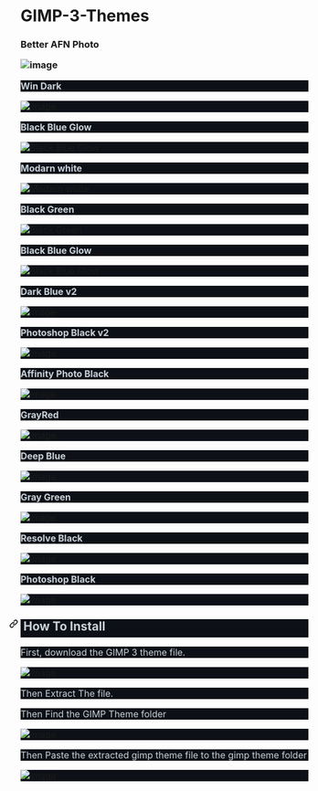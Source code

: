 # GIMP-3-Themes

<h3 style="text-align: left;">Better AFN Photo


![image](https://user-images.githubusercontent.com/100540808/184851294-1126af3a-d1e5-4301-98e3-b321e935740f.png)



<h3 style="background-color: #0d1117; box-sizing: border-box; color: #c9d1d9; font-family: -apple-system, BlinkMacSystemFont, &quot;Segoe UI&quot;, Helvetica, Arial, sans-serif, &quot;Apple Color Emoji&quot;, &quot;Segoe UI Emoji&quot;; font-size: 16px; margin-bottom: 16px; margin-top: 0px; text-align: left;">Win Dark</h3><p dir="auto" style="background-color: #0d1117; box-sizing: border-box; color: #c9d1d9; font-family: -apple-system, BlinkMacSystemFont, &quot;Segoe UI&quot;, Helvetica, Arial, sans-serif, &quot;Apple Color Emoji&quot;, &quot;Segoe UI Emoji&quot;; font-size: 16px; margin-bottom: 16px; margin-top: 0px;"><a href="https://user-images.githubusercontent.com/100540808/183642422-2fe30243-6ea9-49d6-b58a-578dea578711.png" rel="noopener noreferrer" style="background-color: transparent; box-sizing: border-box; text-decoration-line: none;" target="_blank"><img alt="image" src="https://user-images.githubusercontent.com/100540808/183642422-2fe30243-6ea9-49d6-b58a-578dea578711.png" style="background-color: var(--color-canvas-default); border-style: none; box-sizing: content-box; max-width: 100%;" /></a></p><h3 style="background-color: #0d1117; box-sizing: border-box; color: #c9d1d9; font-family: -apple-system, BlinkMacSystemFont, &quot;Segoe UI&quot;, Helvetica, Arial, sans-serif, &quot;Apple Color Emoji&quot;, &quot;Segoe UI Emoji&quot;; font-size: 16px; margin-bottom: 16px; margin-top: 0px; text-align: left;">Black Blue Glow</h3><p dir="auto" style="background-color: #0d1117; box-sizing: border-box; color: #c9d1d9; font-family: -apple-system, BlinkMacSystemFont, &quot;Segoe UI&quot;, Helvetica, Arial, sans-serif, &quot;Apple Color Emoji&quot;, &quot;Segoe UI Emoji&quot;; font-size: 16px; margin-bottom: 16px; margin-top: 0px;"><a href="https://user-images.githubusercontent.com/100540808/183414953-6d9208ce-c23c-4aff-bfff-8f74bc9c8ada.png" rel="noopener noreferrer" style="background-color: transparent; box-sizing: border-box; text-decoration-line: none;" target="_blank"><img alt="Black Blue Glow" src="https://user-images.githubusercontent.com/100540808/183414953-6d9208ce-c23c-4aff-bfff-8f74bc9c8ada.png" style="background-color: var(--color-canvas-default); border-style: none; box-sizing: content-box; max-width: 100%;" /></a></p><h3 style="background-color: #0d1117; box-sizing: border-box; color: #c9d1d9; font-family: -apple-system, BlinkMacSystemFont, &quot;Segoe UI&quot;, Helvetica, Arial, sans-serif, &quot;Apple Color Emoji&quot;, &quot;Segoe UI Emoji&quot;; font-size: 16px; margin-bottom: 16px; margin-top: 0px; text-align: left;">Modarn white</h3><p dir="auto" style="background-color: #0d1117; box-sizing: border-box; color: #c9d1d9; font-family: -apple-system, BlinkMacSystemFont, &quot;Segoe UI&quot;, Helvetica, Arial, sans-serif, &quot;Apple Color Emoji&quot;, &quot;Segoe UI Emoji&quot;; font-size: 16px; margin-bottom: 16px; margin-top: 0px;"><a href="https://user-images.githubusercontent.com/100540808/183414981-22ec1bc5-b8f7-4889-ba22-ed463e313abf.png" rel="noopener noreferrer" style="background-color: transparent; box-sizing: border-box; text-decoration-line: none;" target="_blank"><img alt="Modarn white" src="https://user-images.githubusercontent.com/100540808/183414981-22ec1bc5-b8f7-4889-ba22-ed463e313abf.png" style="background-color: var(--color-canvas-default); border-style: none; box-sizing: content-box; max-width: 100%;" /></a></p><h3 style="background-color: #0d1117; box-sizing: border-box; color: #c9d1d9; font-family: -apple-system, BlinkMacSystemFont, &quot;Segoe UI&quot;, Helvetica, Arial, sans-serif, &quot;Apple Color Emoji&quot;, &quot;Segoe UI Emoji&quot;; font-size: 16px; margin-bottom: 16px; margin-top: 0px; text-align: left;">Black Green</h3><p dir="auto" style="background-color: #0d1117; box-sizing: border-box; color: #c9d1d9; font-family: -apple-system, BlinkMacSystemFont, &quot;Segoe UI&quot;, Helvetica, Arial, sans-serif, &quot;Apple Color Emoji&quot;, &quot;Segoe UI Emoji&quot;; font-size: 16px; margin-bottom: 16px; margin-top: 0px;"><a href="https://user-images.githubusercontent.com/100540808/183415019-ae3dd72f-5cdd-4126-8bb1-bc9eee8b1f3e.png" rel="noopener noreferrer" style="background-color: transparent; box-sizing: border-box; text-decoration-line: none;" target="_blank"><img alt="Black Green" src="https://user-images.githubusercontent.com/100540808/183415019-ae3dd72f-5cdd-4126-8bb1-bc9eee8b1f3e.png" style="background-color: var(--color-canvas-default); border-style: none; box-sizing: content-box; max-width: 100%;" /></a></p><h3 style="background-color: #0d1117; box-sizing: border-box; color: #c9d1d9; font-family: -apple-system, BlinkMacSystemFont, &quot;Segoe UI&quot;, Helvetica, Arial, sans-serif, &quot;Apple Color Emoji&quot;, &quot;Segoe UI Emoji&quot;; font-size: 16px; margin-bottom: 16px; margin-top: 0px; text-align: left;">Black Blue Glow</h3><p dir="auto" style="background-color: #0d1117; box-sizing: border-box; color: #c9d1d9; font-family: -apple-system, BlinkMacSystemFont, &quot;Segoe UI&quot;, Helvetica, Arial, sans-serif, &quot;Apple Color Emoji&quot;, &quot;Segoe UI Emoji&quot;; font-size: 16px; margin-bottom: 16px; margin-top: 0px;"><a href="https://user-images.githubusercontent.com/100540808/183415093-d2dd97da-bc0e-463f-80d9-8af536fa1b09.png" rel="noopener noreferrer" style="background-color: transparent; box-sizing: border-box; text-decoration-line: none;" target="_blank"><img alt="Black Blue Glow" src="https://user-images.githubusercontent.com/100540808/183415093-d2dd97da-bc0e-463f-80d9-8af536fa1b09.png" style="background-color: var(--color-canvas-default); border-style: none; box-sizing: content-box; max-width: 100%;" /></a></p><h3 style="background-color: #0d1117; box-sizing: border-box; color: #c9d1d9; font-family: -apple-system, BlinkMacSystemFont, &quot;Segoe UI&quot;, Helvetica, Arial, sans-serif, &quot;Apple Color Emoji&quot;, &quot;Segoe UI Emoji&quot;; font-size: 16px; margin-bottom: 16px; margin-top: 0px; text-align: left;">Dark Blue v2</h3><p dir="auto" style="background-color: #0d1117; box-sizing: border-box; color: #c9d1d9; font-family: -apple-system, BlinkMacSystemFont, &quot;Segoe UI&quot;, Helvetica, Arial, sans-serif, &quot;Apple Color Emoji&quot;, &quot;Segoe UI Emoji&quot;; font-size: 16px; margin-bottom: 16px; margin-top: 0px;"><a href="https://user-images.githubusercontent.com/100540808/182626796-11160736-38b3-4d91-9a60-1a3bfc33ace0.png" rel="noopener noreferrer" style="background-color: transparent; box-sizing: border-box; text-decoration-line: none;" target="_blank"><img alt="image" src="https://user-images.githubusercontent.com/100540808/182626796-11160736-38b3-4d91-9a60-1a3bfc33ace0.png" style="background-color: var(--color-canvas-default); border-style: none; box-sizing: content-box; max-width: 100%;" /></a></p><h3 style="background-color: #0d1117; box-sizing: border-box; color: #c9d1d9; font-family: -apple-system, BlinkMacSystemFont, &quot;Segoe UI&quot;, Helvetica, Arial, sans-serif, &quot;Apple Color Emoji&quot;, &quot;Segoe UI Emoji&quot;; font-size: 16px; margin-bottom: 16px; margin-top: 0px; text-align: left;">Photoshop Black v2</h3><p dir="auto" style="background-color: #0d1117; box-sizing: border-box; color: #c9d1d9; font-family: -apple-system, BlinkMacSystemFont, &quot;Segoe UI&quot;, Helvetica, Arial, sans-serif, &quot;Apple Color Emoji&quot;, &quot;Segoe UI Emoji&quot;; font-size: 16px; margin-bottom: 16px; margin-top: 0px;"><a href="https://user-images.githubusercontent.com/100540808/159771612-b2fa84e8-0f4b-4ebb-b303-2c86a499089d.png" rel="noopener noreferrer" style="background-color: transparent; box-sizing: border-box; text-decoration-line: none;" target="_blank"><img alt="image" src="https://user-images.githubusercontent.com/100540808/159771612-b2fa84e8-0f4b-4ebb-b303-2c86a499089d.png" style="background-color: var(--color-canvas-default); border-style: none; box-sizing: content-box; max-width: 100%;" /></a></p><h3 style="background-color: #0d1117; box-sizing: border-box; color: #c9d1d9; font-family: -apple-system, BlinkMacSystemFont, &quot;Segoe UI&quot;, Helvetica, Arial, sans-serif, &quot;Apple Color Emoji&quot;, &quot;Segoe UI Emoji&quot;; font-size: 16px; margin-bottom: 16px; margin-top: 0px; text-align: left;">Affinity Photo Black</h3><p dir="auto" style="background-color: #0d1117; box-sizing: border-box; color: #c9d1d9; font-family: -apple-system, BlinkMacSystemFont, &quot;Segoe UI&quot;, Helvetica, Arial, sans-serif, &quot;Apple Color Emoji&quot;, &quot;Segoe UI Emoji&quot;; font-size: 16px; margin-bottom: 16px; margin-top: 0px;"><a href="https://user-images.githubusercontent.com/100540808/159771860-969cffb8-d09d-4f25-b8e6-6c165405f1b0.png" rel="noopener noreferrer" style="background-color: transparent; box-sizing: border-box; text-decoration-line: none;" target="_blank"><img alt="image" src="https://user-images.githubusercontent.com/100540808/159771860-969cffb8-d09d-4f25-b8e6-6c165405f1b0.png" style="background-color: var(--color-canvas-default); border-style: none; box-sizing: content-box; max-width: 100%;" /></a></p><h3 style="background-color: #0d1117; box-sizing: border-box; color: #c9d1d9; font-family: -apple-system, BlinkMacSystemFont, &quot;Segoe UI&quot;, Helvetica, Arial, sans-serif, &quot;Apple Color Emoji&quot;, &quot;Segoe UI Emoji&quot;; font-size: 16px; margin-bottom: 16px; margin-top: 0px; text-align: left;">GrayRed</h3><p dir="auto" style="background-color: #0d1117; box-sizing: border-box; color: #c9d1d9; font-family: -apple-system, BlinkMacSystemFont, &quot;Segoe UI&quot;, Helvetica, Arial, sans-serif, &quot;Apple Color Emoji&quot;, &quot;Segoe UI Emoji&quot;; font-size: 16px; margin-bottom: 16px; margin-top: 0px;"><a href="https://user-images.githubusercontent.com/100540808/182186988-77d3c078-8ab8-4007-887f-6df17556dac8.png" rel="noopener noreferrer" style="background-color: transparent; box-sizing: border-box; text-decoration-line: none;" target="_blank"><img alt="image" src="https://user-images.githubusercontent.com/100540808/182186988-77d3c078-8ab8-4007-887f-6df17556dac8.png" style="background-color: var(--color-canvas-default); border-style: none; box-sizing: content-box; max-width: 100%;" /></a></p><h3 style="background-color: #0d1117; box-sizing: border-box; color: #c9d1d9; font-family: -apple-system, BlinkMacSystemFont, &quot;Segoe UI&quot;, Helvetica, Arial, sans-serif, &quot;Apple Color Emoji&quot;, &quot;Segoe UI Emoji&quot;; font-size: 16px; margin-bottom: 16px; margin-top: 0px; text-align: left;">Deep Blue</h3><p dir="auto" style="background-color: #0d1117; box-sizing: border-box; color: #c9d1d9; font-family: -apple-system, BlinkMacSystemFont, &quot;Segoe UI&quot;, Helvetica, Arial, sans-serif, &quot;Apple Color Emoji&quot;, &quot;Segoe UI Emoji&quot;; font-size: 16px; margin-bottom: 16px; margin-top: 0px;"><a href="https://user-images.githubusercontent.com/100540808/156065844-6006f3cc-9db0-42bf-a9a5-28772c079773.png" rel="noopener noreferrer" style="background-color: transparent; box-sizing: border-box; text-decoration-line: none;" target="_blank"><img alt="image" src="https://user-images.githubusercontent.com/100540808/156065844-6006f3cc-9db0-42bf-a9a5-28772c079773.png" style="background-color: var(--color-canvas-default); border-style: none; box-sizing: content-box; max-width: 100%;" /></a></p><h3 style="background-color: #0d1117; box-sizing: border-box; color: #c9d1d9; font-family: -apple-system, BlinkMacSystemFont, &quot;Segoe UI&quot;, Helvetica, Arial, sans-serif, &quot;Apple Color Emoji&quot;, &quot;Segoe UI Emoji&quot;; font-size: 16px; margin-bottom: 16px; margin-top: 0px; text-align: left;">Gray Green</h3><p dir="auto" style="background-color: #0d1117; box-sizing: border-box; color: #c9d1d9; font-family: -apple-system, BlinkMacSystemFont, &quot;Segoe UI&quot;, Helvetica, Arial, sans-serif, &quot;Apple Color Emoji&quot;, &quot;Segoe UI Emoji&quot;; font-size: 16px; margin-bottom: 16px; margin-top: 0px;"><a href="https://user-images.githubusercontent.com/100540808/155973403-e8848590-aae4-4ff6-bf27-d1a598b2a458.png" rel="noopener noreferrer" style="background-color: transparent; box-sizing: border-box; text-decoration-line: none;" target="_blank"><img alt="image" src="https://user-images.githubusercontent.com/100540808/155973403-e8848590-aae4-4ff6-bf27-d1a598b2a458.png" style="background-color: var(--color-canvas-default); border-style: none; box-sizing: content-box; max-width: 100%;" /></a></p><h3 style="background-color: #0d1117; box-sizing: border-box; color: #c9d1d9; font-family: -apple-system, BlinkMacSystemFont, &quot;Segoe UI&quot;, Helvetica, Arial, sans-serif, &quot;Apple Color Emoji&quot;, &quot;Segoe UI Emoji&quot;; font-size: 16px; margin-bottom: 16px; margin-top: 0px; text-align: left;">Resolve Black</h3><p dir="auto" style="background-color: #0d1117; box-sizing: border-box; color: #c9d1d9; font-family: -apple-system, BlinkMacSystemFont, &quot;Segoe UI&quot;, Helvetica, Arial, sans-serif, &quot;Apple Color Emoji&quot;, &quot;Segoe UI Emoji&quot;; font-size: 16px; margin-bottom: 16px; margin-top: 0px;"><a href="https://user-images.githubusercontent.com/100540808/158034116-83f70f98-7271-46a6-a5cd-98cc785f68f7.png" rel="noopener noreferrer" style="background-color: transparent; box-sizing: border-box; text-decoration-line: none;" target="_blank"><img alt="image" src="https://user-images.githubusercontent.com/100540808/158034116-83f70f98-7271-46a6-a5cd-98cc785f68f7.png" style="background-color: var(--color-canvas-default); border-style: none; box-sizing: content-box; max-width: 100%;" /></a></p><h3 style="background-color: #0d1117; box-sizing: border-box; color: #c9d1d9; font-family: -apple-system, BlinkMacSystemFont, &quot;Segoe UI&quot;, Helvetica, Arial, sans-serif, &quot;Apple Color Emoji&quot;, &quot;Segoe UI Emoji&quot;; font-size: 16px; margin-bottom: 16px; margin-top: 0px; text-align: left;">Photoshop Black</h3><p dir="auto" style="background-color: #0d1117; box-sizing: border-box; color: #c9d1d9; font-family: -apple-system, BlinkMacSystemFont, &quot;Segoe UI&quot;, Helvetica, Arial, sans-serif, &quot;Apple Color Emoji&quot;, &quot;Segoe UI Emoji&quot;; font-size: 16px; margin-bottom: 16px; margin-top: 0px;"><a href="https://user-images.githubusercontent.com/100540808/158363827-38d77bde-fe84-48fa-a374-f4140b3fbd65.png" rel="noopener noreferrer" style="background-color: transparent; box-sizing: border-box; text-decoration-line: none;" target="_blank"><img alt="image" src="https://user-images.githubusercontent.com/100540808/158363827-38d77bde-fe84-48fa-a374-f4140b3fbd65.png" style="background-color: var(--color-canvas-default); border-style: none; box-sizing: content-box; max-width: 100%;" /></a></p><h2 dir="auto" style="background-color: #0d1117; border-bottom: 1px solid var(--color-border-muted); box-sizing: border-box; color: #c9d1d9; font-family: -apple-system, BlinkMacSystemFont, &quot;Segoe UI&quot;, Helvetica, Arial, sans-serif, &quot;Apple Color Emoji&quot;, &quot;Segoe UI Emoji&quot;; line-height: 1.25; margin-bottom: 16px; margin-top: 24px; padding-bottom: 0.3em;"><a aria-hidden="true" class="anchor" href="https://github.com/bunnywaffle/GIMP-3-Themes/blob/main/README.md#how-to-install" id="user-content-how-to-install" style="background-color: transparent; box-sizing: border-box; float: left; line-height: 1; margin-left: -20px; padding-right: 4px; text-decoration-line: none;"><svg aria-hidden="true" class="octicon octicon-link" height="16" version="1.1" viewbox="0 0 16 16" width="16"><path d="M7.775 3.275a.75.75 0 001.06 1.06l1.25-1.25a2 2 0 112.83 2.83l-2.5 2.5a2 2 0 01-2.83 0 .75.75 0 00-1.06 1.06 3.5 3.5 0 004.95 0l2.5-2.5a3.5 3.5 0 00-4.95-4.95l-1.25 1.25zm-4.69 9.64a2 2 0 010-2.83l2.5-2.5a2 2 0 012.83 0 .75.75 0 001.06-1.06 3.5 3.5 0 00-4.95 0l-2.5 2.5a3.5 3.5 0 004.95 4.95l1.25-1.25a.75.75 0 00-1.06-1.06l-1.25 1.25a2 2 0 01-2.83 0z" fill-rule="evenodd"></path></svg></a>&nbsp;How To Install</h2><p dir="auto" style="background-color: #0d1117; box-sizing: border-box; color: #c9d1d9; font-family: -apple-system, BlinkMacSystemFont, &quot;Segoe UI&quot;, Helvetica, Arial, sans-serif, &quot;Apple Color Emoji&quot;, &quot;Segoe UI Emoji&quot;; font-size: 16px; margin-bottom: 16px; margin-top: 0px;">First, download the GIMP 3 theme file.</p><p dir="auto" style="background-color: #0d1117; box-sizing: border-box; color: #c9d1d9; font-family: -apple-system, BlinkMacSystemFont, &quot;Segoe UI&quot;, Helvetica, Arial, sans-serif, &quot;Apple Color Emoji&quot;, &quot;Segoe UI Emoji&quot;; font-size: 16px; margin-bottom: 16px; margin-top: 0px;"><a href="https://user-images.githubusercontent.com/100540808/182044363-7cade384-0527-4662-babe-948d951059c6.png" rel="noopener noreferrer" style="background-color: transparent; box-sizing: border-box; text-decoration-line: none;" target="_blank"><img alt="image" src="https://user-images.githubusercontent.com/100540808/182044363-7cade384-0527-4662-babe-948d951059c6.png" style="background-color: var(--color-canvas-default); border-style: none; box-sizing: content-box; max-width: 100%;" /></a></p><p dir="auto" style="background-color: #0d1117; box-sizing: border-box; color: #c9d1d9; font-family: -apple-system, BlinkMacSystemFont, &quot;Segoe UI&quot;, Helvetica, Arial, sans-serif, &quot;Apple Color Emoji&quot;, &quot;Segoe UI Emoji&quot;; font-size: 16px; margin-bottom: 16px; margin-top: 0px;">Then Extract The file.</p><p dir="auto" style="background-color: #0d1117; box-sizing: border-box; color: #c9d1d9; font-family: -apple-system, BlinkMacSystemFont, &quot;Segoe UI&quot;, Helvetica, Arial, sans-serif, &quot;Apple Color Emoji&quot;, &quot;Segoe UI Emoji&quot;; font-size: 16px; margin-bottom: 16px; margin-top: 0px;">Then Find the GIMP Theme folder</p><p dir="auto" style="background-color: #0d1117; box-sizing: border-box; color: #c9d1d9; font-family: -apple-system, BlinkMacSystemFont, &quot;Segoe UI&quot;, Helvetica, Arial, sans-serif, &quot;Apple Color Emoji&quot;, &quot;Segoe UI Emoji&quot;; font-size: 16px; margin-bottom: 16px; margin-top: 0px;"><a href="https://user-images.githubusercontent.com/100540808/179616646-017a69e2-70f7-4751-a091-1385b8adb1ac.png" rel="noopener noreferrer" style="background-color: transparent; box-sizing: border-box; text-decoration-line: none;" target="_blank"><img alt="image" src="https://user-images.githubusercontent.com/100540808/179616646-017a69e2-70f7-4751-a091-1385b8adb1ac.png" style="background-color: var(--color-canvas-default); border-style: none; box-sizing: content-box; max-width: 100%;" /></a></p><p dir="auto" style="background-color: #0d1117; box-sizing: border-box; color: #c9d1d9; font-family: -apple-system, BlinkMacSystemFont, &quot;Segoe UI&quot;, Helvetica, Arial, sans-serif, &quot;Apple Color Emoji&quot;, &quot;Segoe UI Emoji&quot;; font-size: 16px; margin-bottom: 16px; margin-top: 0px;">Then Paste the extracted gimp theme file to the gimp theme folder</p><p dir="auto" style="background-color: #0d1117; box-sizing: border-box; color: #c9d1d9; font-family: -apple-system, BlinkMacSystemFont, &quot;Segoe UI&quot;, Helvetica, Arial, sans-serif, &quot;Apple Color Emoji&quot;, &quot;Segoe UI Emoji&quot;; font-size: 16px; margin-bottom: 0px !important; margin-top: 0px;"><a href="https://user-images.githubusercontent.com/100540808/179616954-09518674-4856-4c67-9262-0061ca6ac42a.png" rel="noopener noreferrer" style="background-color: transparent; box-shadow: none; box-sizing: border-box; outline-offset: 0px; outline: none;" target="_blank"><img alt="image" src="https://user-images.githubusercontent.com/100540808/179616954-09518674-4856-4c67-9262-0061ca6ac42a.png" style="background-color: var(--color-canvas-default); border-style: none; box-sizing: content-box; max-width: 100%;" /></a></p>

